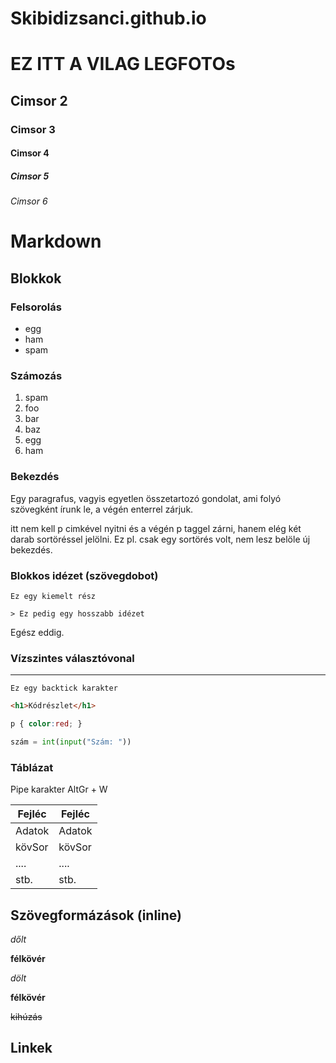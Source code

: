 # Skibidizsanci.github.io
# EZ ITT A VILAG LEGFOTOs
## Cimsor 2
### Cimsor 3
#### Cimsor 4
##### Cimsor 5
###### Cimsor 6
 
# Markdown
 
## Blokkok
 
### Felsorolás
 
- egg
- ham
- spam
 
### Számozás
 
1. spam
1. foo
1. bar
1. baz
1. egg
1. ham
 
 ### Bekezdés
 
 Egy paragrafus, vagyis egyetlen összetartozó gondolat, ami folyó szövegként írunk le, a végén enterrel zárjuk.
 
 itt nem kell p cimkével nyitni és a végén p taggel zárni, hanem elég két darab sortöréssel jelölni.
 Ez pl. csak egy sortörés volt, nem lesz belöle új bekezdés.
 
 ### Blokkos idézet (szövegdobot)
 
    Ez egy kiemelt rész
 
    > Ez pedig egy hosszabb idézet
 
Egész eddig.
 
### Vízszintes választóvonal
 
---
 
```
Ez egy backtick karakter
```
 
```html
<h1>Kódrészlet</h1>
```
 
```css
p { color:red; }
```
 
```python
szám = int(input("Szám: "))
```
 
### Táblázat
 
Pipe karakter AltGr + W
 
Fejléc | Fejléc
------ |--------
Adatok | Adatok
kövSor | kövSor
....   | ....
stb.   | stb.
 
## Szövegformázások (inline)
 
*dőlt*
 
**félkövér**
 
_dölt_
 
__félkövér__
 
~~kihúzás~~
 
## Linkek
